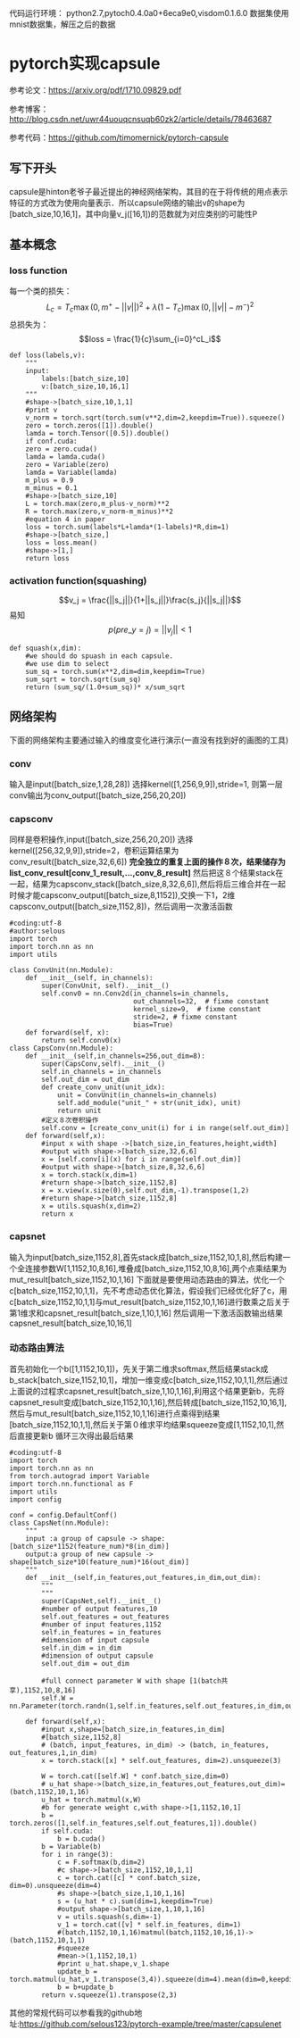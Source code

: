 代码运行环境：
python2.7,pytoch0.4.0a0+6eca9e0,visdom0.1.6.0
数据集使用mnist数据集，解压之后的数据
# pytorch实现capsule

参考论文：https://arxiv.org/pdf/1710.09829.pdf

参考博客：http://blog.csdn.net/uwr44uouqcnsuqb60zk2/article/details/78463687

参考代码：https://github.com/timomernick/pytorch-capsule

## 写下开头
capsule是hinton老爷子最近提出的神经网络架构，其目的在于将传统的用点表示特征的方式改为使用向量表示．所以capsule网络的输出v的shape为[batch_size,10,16,1]，其中向量v_j([16,1])的范数就为对应类别的可能性P

## 基本概念
### loss function
每一个类的损失：
$$L_c = T_c\max(0,m^+-||v||)^2+\lambda(1-T_c)\max(0,||v||-m^-)^2$$
总损失为：
$$loss = \frac{1}{c}\sum_{i=0}^cL_i$$
```
def loss(labels,v):
    """
    input:
        labels:[batch_size,10]
        v:[batch_size,10,16,1]
    """
    #shape->[batch_size,10,1,1]
    #print v
    v_norm = torch.sqrt(torch.sum(v**2,dim=2,keepdim=True)).squeeze()
    zero = torch.zeros([1]).double()
    lamda = torch.Tensor([0.5]).double()
    if conf.cuda:
	zero = zero.cuda()
	lamda = lamda.cuda()
    zero = Variable(zero)
    lamda = Variable(lamda)
    m_plus = 0.9
    m_minus = 0.1
    #shape->[batch_size,10]
    L = torch.max(zero,m_plus-v_norm)**2
    R = torch.max(zero,v_norm-m_minus)**2
    #equation 4 in paper
    loss = torch.sum(labels*L+lamda*(1-labels)*R,dim=1)
    #shape->[batch_size,]
    loss = loss.mean()
    #shape->[1,]
    return loss
```

### activation function(squashing)

$$v_j = \frac{||s_j||}{1+||s_j||}\frac{s_j}{||s_j||}$$
易知$$p(pre\_y=j) = ||v_j||<1$$

```
def squash(x,dim):
    #we should do spuash in each capsule.
    #we use dim to select
    sum_sq = torch.sum(x**2,dim=dim,keepdim=True)
    sum_sqrt = torch.sqrt(sum_sq)
    return (sum_sq/(1.0+sum_sq))* x/sum_sqrt
```
## 网络架构
下面的网络架构主要通过输入的维度变化进行演示(一直没有找到好的画图的工具)
### conv
输入是input([batch_size,1,28,28])
选择kernel([1,256,9,9]),stride=1,
则第一层conv输出为conv_output([batch_size,256,20,20])

### capsconv
同样是卷积操作,input([batch_size,256,20,20])
选择kernel([256,32,9,9]),stride=2，卷积运算结果为conv_result([batch_size,32,6,6])
**完全独立的重复上面的操作８次，结果储存为list_conv_result[conv_1_result,...,conv_8_result]**
然后把这８个结果stack在一起，结果为capsconv_stack([batch_size,8,32,6,6]),然后将后三维合并在一起时候才能capsconv_output([batch_size,8,1152]),交换一下1，2维capsconv_output([batch_size,1152,8])，然后调用一次激活函数

```
#coding:utf-8
#author:selous
import torch
import torch.nn as nn
import utils

class ConvUnit(nn.Module):
    def __init__(self, in_channels):
        super(ConvUnit, self).__init__()
        self.conv0 = nn.Conv2d(in_channels=in_channels,
                               out_channels=32,  # fixme constant
                               kernel_size=9,  # fixme constant
                               stride=2, # fixme constant
                               bias=True)
    def forward(self, x):
        return self.conv0(x)
class CapsConv(nn.Module):
    def __init__(self,in_channels=256,out_dim=8):
        super(CapsConv,self).__init__()
        self.in_channels = in_channels
        self.out_dim = out_dim
        def create_conv_unit(unit_idx):
            unit = ConvUnit(in_channels=in_channels)
            self.add_module("unit_" + str(unit_idx), unit)
            return unit
        #定义８次卷积操作
        self.conv = [create_conv_unit(i) for i in range(self.out_dim)]
    def forward(self,x):
        #input x with shape ->[batch_size,in_features,height,width]
        #output with shape->[batch_size,32,6,6]
        x = [self.conv[i](x) for i in range(self.out_dim)]
        #output with shape->[batch_size,8,32,6,6]
        x = torch.stack(x,dim=1)
        #return shape->[batch_size,1152,8]
        x = x.view(x.size(0),self.out_dim,-1).transpose(1,2)
        #return shape->[batch_size,1152,8]
        x = utils.squash(x,dim=2)
        return x

```
### capsnet
输入为input[batch_size,1152,8],首先stack成[batch_size,1152,10,1,8],然后构建一个全连接参数W[1,1152,10,8,16],堆叠成[batch_size,1152,10,8,16],两个点乘结果为mut_result[batch_size,1152,10,1,16]
下面就是要使用动态路由的算法，优化一个c[batch_size,1152,10,1,1]，先不考虑动态优化算法，假设我们已经优化好了c，用c[batch_size,1152,10,1,1]与mut_result[batch_size,1152,10,1,16]进行数乘之后关于第1维求和capsnet_result[batch_size,1,10,1,16]
然后调用一下激活函数输出结果capsnet_result[batch_size,10,16,1]

### 动态路由算法
首先初始化一个b([1,1152,10,1])，先关于第二维求softmax,然后结果stack成b_stack[batch_size,1152,10,1]，增加一维变成c[batch_size,1152,10,1,1],然后通过上面说的过程求capsnet_result[batch_size,1,10,1,16],利用这个结果更新b，先将capsnet_result变成[batch_size,1152,10,1,16],然后转成[batch_size,1152,10,16,1],然后与mut_result[batch_size,1152,10,1,16]进行点乘得到结果[batch_size,1152,10,1,1],然后关于第０维求平均结果squeeze变成[1,1152,10,1],然后直接更新b
循环三次得出最后结果


```
#coding:utf-8
import torch
import torch.nn as nn
from torch.autograd import Variable
import torch.nn.functional as F
import utils
import config

conf = config.DefaultConf()
class CapsNet(nn.Module):
    """
    input :a group of capsule -> shape:[batch_size*1152(feature_num)*8(in_dim)]
    output:a group of new capsule -> shape[batch_size*10(feature_num)*16(out_dim)]
    """
    def __init__(self,in_features,out_features,in_dim,out_dim):
        """
        """
        super(CapsNet,self).__init__()
        #number of output features,10
        self.out_features = out_features
        #number of input features,1152
        self.in_features = in_features
        #dimension of input capsule
        self.in_dim = in_dim
        #dimension of output capsule
        self.out_dim = out_dim
        
        #full connect parameter W with shape [1(batch共享),1152,10,8,16]
        self.W = nn.Parameter(torch.randn(1,self.in_features,self.out_features,in_dim,out_dim))
        
    def forward(self,x):
        #input x,shape=[batch_size,in_features,in_dim]
        #[batch_size,1152,8]
        # (batch, input_features, in_dim) -> (batch, in_features, out_features,1,in_dim)
        x = torch.stack([x] * self.out_features, dim=2).unsqueeze(3)
        
        W = torch.cat([self.W] * conf.batch_size,dim=0)
        # u_hat shape->(batch_size,in_features,out_features,out_dim)=(batch,1152,10,1,16)
        u_hat = torch.matmul(x,W)
        #b for generate weight c,with shape->[1,1152,10,1]
        b = torch.zeros([1,self.in_features,self.out_features,1]).double()
        if self.cuda:
            b = b.cuda()
        b = Variable(b)
        for i in range(3):
            c = F.softmax(b,dim=2)
            #c shape->[batch_size,1152,10,1,1]
            c = torch.cat([c] * conf.batch_size, dim=0).unsqueeze(dim=4)
            #s shape->[batch_size,1,10,1,16]
            s = (u_hat * c).sum(dim=1,keepdim=True)
            #output shape->[batch_size,1,10,1,16]
            v = utils.squash(s,dim=-1)
            v_1 = torch.cat([v] * self.in_features, dim=1)
            #(batch,1152,10,1,16)matmul(batch,1152,10,16,1)->(batch,1152,10,1,1)
            #squeeze
            #mean->(1,1152,10,1)
            #print u_hat.shape,v_1.shape
            update_b = torch.matmul(u_hat,v_1.transpose(3,4)).squeeze(dim=4).mean(dim=0,keepdim=True)
            b = b+update_b
        return v.squeeze(1).transpose(2,3)
```

其他的常规代码可以参看我的github地址:https://github.com/selous123/pytorch-example/tree/master/capsulenet

